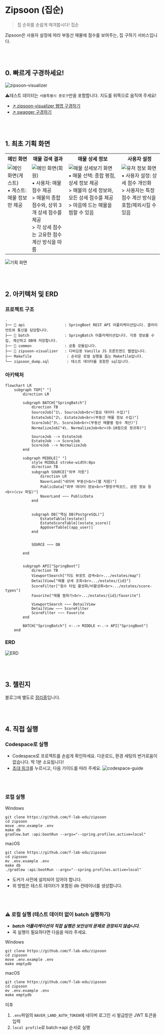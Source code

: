 # Zipsoon (집순)
> 집 순위를 손쉽게 매겨봅시다! 집순

Zipsoon은 사용자 설정에 따라 부동산 매물에 점수를 보여주는, 집 구하기 서비스입니다.

<br><br>

## 0. 빠르게 구경하세요!

<img src="/assets/images/zipsoon-visualizer.png" alt="zipsoon-visualizer">

⚠️테스트 데이터는 `서울특별시 종로구`만을 포함합니다. 지도를 위쪽으로 움직여 주세요!

- [↗️ zipsoon-visualizer 웹앱 구경하기](https://zipsoon-visualizer.onrender.com/)
- [↗️ swagger 구경하기](https://zipsoon-api.onrender.com/swagger-ui/index.html)

<br><br>

## 1. 최초 기획 화면

<table>
  <tr>
    <th>메인 화면</th>
    <th>매물 검색 결과</th>
    <th>매물 상세 정보</th>
    <th>사용자 설정</th>
  </tr>
  <tr valign="top">
    <td>
      <img src="/assets/images/guest-screen.png" alt="메인 화면(게스트)"><br>
      • 게스트: 매물 정보만 제공
    </td>
    <td>
      <img src="/assets/images/user-screen.png" alt="메인 화면(회원)"><br>
      • 사용자: 매물 점수 제공<br>
      > 매물의 종합 점수와, 상위 3개 상세 점수를 제공<br>
      > 각 상세 점수는 고유한 점수 계산 방식을 따름
    </td>
    <td>
      <img src="/assets/images/detail-screen.png" alt="매물 상세보기 화면"><br>
      • 매물 선택: 종합 평점, 상세 정보 제공<br>
      > 매물의 상세 정보와, 모든 상세 점수를 제공
      > 마음에 드는 매물을 찜할 수 있음
    </td>
    <td>
      <img src="/assets/images/settings-screen.png" alt="유저 정보 화면"><br>
      • 사용자 설정: 상세 점수 개인화<br>
      > 사용자는 특정 점수 계산 방식을 포함/제외시킬 수 있음
    </td>
  </tr>
</table>

<img src="/assets/images/blueprint.png" alt="기획 화면">

<br><br>

## 2. 아키텍처 및 ERD
### 프로젝트 구조
```
.
├── 📁 api                  : SpringBoot REST API 어플리케이션입니다. 클라이언트와 통신을 담당합니다.
├── 📁 batch                : SpringBatch 어플리케이션입니다. 각종 정보를 수집, 계산하고 DB에 저장합니다.
├── 📁 common               : 공통 모듈입니다.
├── 📁 zipsoon-visualizer   : 디버깅용 Vanilla JS 프론트엔드 웹앱입니다.
├── Makefile                : 손쉬운 로컬 실행을 돕는 Makefile입니다.
└── zipsoon_dump.sql        : 테스트 데이터를 포함한 sql입니다.
```
### 아키텍처
```mermaid
flowchart LR
    subgraph TOP[" "]
        direction LR

        subgraph BATCH["SpringBatch"]
            direction TB
            SourceJob["1\. SourceJob<br>(필요 데이터 수집)"]
            EstateJob["2\. EstateJob<br>(부동산 매물 정보 수집)"]
            ScoreJob["3\. ScoreJob<br>(부동산 매물별 점수 계산)"]
            NormalizeJob["4\. NormalizeJob<br>(0-10점으로 정규화)"]
            
            SourceJob --> EstateJob
            EstateJob --> ScoreJob
            ScoreJob --> NormalizeJob
        end

        subgraph MIDDLE[" "]
            style MIDDLE stroke-width:0px
            direction TB
            subgraph SOURCE["외부 자원"]
                direction LR
                NaverLand["네이버 부동산<br>(웹 자원)"]
                PublicData["외부 데이터 정보<br>*행정구역코드, 공원 정보 등<br>(csv 파일)"]
                NaverLand ~~~ PublicData
            end


            subgraph DB["핵심 DB(PostgreSQL)"]
                EstateTable[(estate)]
                EstateScoreTable[(estate_score)]
                AppUserTable[(app_user)]
            end

            
            SOURCE ~~~ DB

        end


        subgraph API["SpringBoot"]
            direction TB
            ViewportSearch["지도 뷰포트 검색<br>.../estates/map"]
            DetailView["매물 상세 조회<br>.../estates/{id}"]
            ScoreFilter["점수 타입 활성화/비활성화<br>.../estates/score-types"]
            Favorite["매물 찜하기<br>.../estates/{id}/favorite"]

            ViewportSearch ~~~ DetailView
            DetailView ~~~ ScoreFilter
            ScoreFilter ~~~ Favorite
        end

        BATCH["SpringBatch"] <-.-> MIDDLE <-.-> API["SpringBoot"]
    end
```
### ERD
<img src="/assets/images/ERD.png" alt="ERD"><br>

<br><br>

## 3. 챌린지

블로그에 별도로 [정리중](https://electronyoon.github.io/%EC%A7%91%EC%88%9C-%ED%94%84%EB%A1%9C%EC%A0%9D%ED%8A%B8-%ED%9B%84%EA%B8%B0.html)입니다.

<br><br>

## 4. 직접 실행

### Codespace로 실행
- Codespace로 프로젝트를 손쉽게 확인하세요. 다운로드, 환경 세팅의 번거로움이 없습니다. 딱 1분 소요됩니다!
- [초대 링크](https://codespaces.new/f-lab-edu/zipsoon?quickstart=1)를 누르시고, 다음 가이드를 따라 주세요.
<img src="/assets/images/codespace-guide.png" alt="codespace-guide"><br>

<br><br>

### 로컬 실행

Windows
```
git clone https://github.com/f-lab-edu/zipsoon
cd zipsoon
move .env.example .env
make db
gradlew.bat :api:bootRun --args="--spring.profiles.active=local"
```
macOS
```
git clone https://github.com/f-lab-edu/zipsoon
cd zipsoon
mv .env.example .env
make db
./gradlew :api:bootRun --args="--spring.profiles.active=local"
```
- 도커가 사전에 설치되어 있어야 합니다.
- 위 방법은 테스트 데이터가 포함된 db 컨테이너를 생성합니다.

<br><br>

### ⚠️ 로컬 실행 (테스트 데이터 없이 batch 실행하기)
- ___batch 어플리케이션의 직접 실행은 보안상의 문제로 권장되지 않습니다.___
- 꼭 실행이 필요하다면 다음을 따라 주세요.

Windows
```
git clone https://github.com/f-lab-edu/zipsoon
cd zipsoon
move .env.example .env
make emptydb
```
macOS
```
git clone https://github.com/f-lab-edu/zipsoon
cd zipsoon
mv .env.example .env
make emptydb
```
이후
1. `.env`파일의 `NAVER_LAND_AUTH_TOKEN`에 네이버 로그인 시 발급받은 JWT 토큰을 입력
2. `local profile`로 batch->api 순서로 실행
